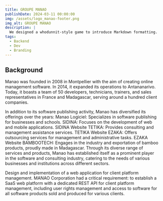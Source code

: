 ```yaml
---
title: GROUPE MANAO
publishDate: 2024-03-11 00:00:00
img: /assets/logo_manao-footer.png
img_alt: GROUPE MANAO
description: |
  We designed a whodunnit-style game to introduce Markdown formatting. Suspense — suspicion — syntax!
tags:
  - Backend
  - Dev
  - Branding
---
```


## Background

Manao was founded in 2008 in Montpellier with the aim of creating online management software. In 2014, it expanded its operations to Antananarivo. Today, it boasts a team of 50 developers, technicians, trainers, and sales representatives in France and Madagascar, serving around a hundred client companies.

In addition to its software publishing activity, Manao has diversified its offerings over the years:
Manao Logiciel: Specializes in software publishing for businesses and schools.
SIDINA: Focuses on the development of web and mobile applications. SIDINA Website
TETIKA: Provides consulting and management assistance services. TETIKA Website
EZAKA: Offers outsourcing services for management and administrative tasks. EZAKA Website
BAMBOOTECH: Engages in the industry and exportation of bamboo products, proudly made in Madagascar.
Through its diverse range of services and products, Manao has established itself as a prominent player in the software and consulting industry, catering to the needs of various businesses and institutions across different sectors.


Design and implementation of a web application for client platform management. MANAO Corporation had a critical requirement: to establish a SaaS web platform with a dedicated REST API for client platform management, including user rights management and access to software for all software products sold and produced for various clients.

